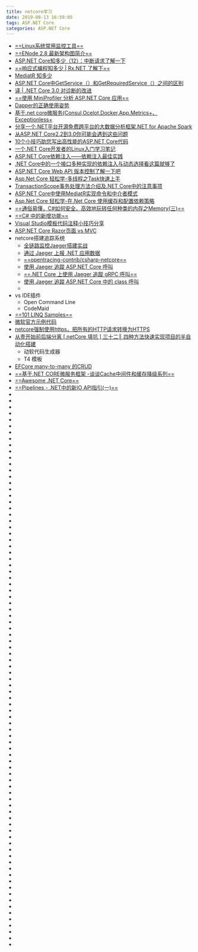 ```yaml
---
title: netcore学习
date: 2019-08-13 16:59:05
tags: ASP.NET Core
categories: ASP.NET Core
---
```


- [==Linux系统常用监控工具==](https://www.jianshu.com/p/a6b073738352)
- [==ENode 2.8 最新架构图简介==](https://www.cnblogs.com/netfocus/p/5401179.html)
- [ASP.NET Core知多少（12）：中断请求了解一下](https://www.jianshu.com/p/9988f2a27f8d)
- [==响应式编程知多少 | Rx.NET 了解下==](https://mp.weixin.qq.com/s?__biz=MzU4Mjc4NzgyOQ==&mid=2247484538&idx=1&sn=b19fc99f742d1e99f179d209ac6bedd7&chksm=fdb3b3e0cac43af6a63430f89ee72fa14f1df9ff6b1f511b309d1a1e6da122a5129261330f97&mpshare=1&scene=1&srcid=&key=fe048f5ad4fa1bcf83858171d563d1bc126cc7493d07aca2b801f970b68462282595107af5b1a9b0a94358eea6e7acb81e8e9138776e87f3effdb6e758def876da48c82e01c0ef298a7723c6babb5d1d&ascene=1&uin=MzE3NjE2NTk5MA%3D%3D&devicetype=Windows+10&version=62060833&lang=zh_CN&pass_ticket=AzZb101TeODGUmp69Es8otwADNof806OuHAvt8MulHpa%2BcPqtd%2B5V36UE7yj5CYa)
- [MediatR 知多少](https://mp.weixin.qq.com/s?__biz=MzU4Mjc4NzgyOQ==&mid=2247484540&idx=1&sn=7827b6183ccfe0d84c5fd5ec60962358&chksm=fdb3b3e6cac43af040bba1d748ac12968a9de27f1302fb2a0a244d849465664fe48271e6ecaa&mpshare=1&scene=1&srcid=&key=fe048f5ad4fa1bcf03b5499430bd441fcd48d0e8bf4c684315d9ac3f6fb7e4bbd04ec65ab397c25a4c736979af52688cbfbb33585e857f4530c8e5e6f16b6bcb57794567414d1b6f3f7edfa913669746&ascene=1&uin=MzE3NjE2NTk5MA%3D%3D&devicetype=Windows+10&version=62060833&lang=zh_CN&pass_ticket=AzZb101TeODGUmp69Es8otwADNof806OuHAvt8MulHpa%2BcPqtd%2B5V36UE7yj5CYa)
- [ASP.NET Core中GetService（）和GetRequiredService（）之间的区别](https://mp.weixin.qq.com/s?__biz=MzU4Mjc4NzgyOQ==&mid=2247484525&idx=1&sn=1789ab99687e2c731c516d4d85facd52&chksm=fdb3b3f7cac43ae1eee2e297d164c83c991ca9c6edd2345f5f573907a451ddb324d94bbb6f8b&mpshare=1&scene=1&srcid=&key=0a01442925ed28a18705696ad6ce7993111364391077e43afa32c8ed2a42c577fb0d0e7e50743c3bad279077f10e7c3835868d9d42808e48575aa28011037e1dc7e22f5feb158711d43c2ffbb6cabf60&ascene=1&uin=MzE3NjE2NTk5MA%3D%3D&devicetype=Windows+10&version=62060833&lang=zh_CN&pass_ticket=AzZb101TeODGUmp69Es8otwADNof806OuHAvt8MulHpa%2BcPqtd%2B5V36UE7yj5CYa)
- [译 | .NET Core 3.0 对诊断的改进](https://mp.weixin.qq.com/s?__biz=MzU4Mjc4NzgyOQ==&mid=2247484508&idx=3&sn=15c3112f860c25ab8c62f37e42ac5fe4&chksm=fdb3b3c6cac43ad0eae903433b0244f20dfc1d9a99a0c0820f7dc2d7fef2a11db4d7e9a02b0b&mpshare=1&scene=1&srcid=&key=0a13dcf6c91c3126e08b40bea446ff591982d55525c5bf70a4ca100b36c24c61e0cc373fe5c5808d27f2c39666ff3a7d5aac979afacaa3ede1d40828ae71414aee61a65b253ed0a49a07a1d88b7e5a5f&ascene=1&uin=MzE3NjE2NTk5MA%3D%3D&devicetype=Windows+10&version=62060833&lang=zh_CN&pass_ticket=AzZb101TeODGUmp69Es8otwADNof806OuHAvt8MulHpa%2BcPqtd%2B5V36UE7yj5CYa)
- [==使用 MiniProfiler 分析 ASP.NET Core 应用==](https://mp.weixin.qq.com/s?__biz=MzU4Mjc4NzgyOQ==&mid=2247484471&idx=2&sn=876f11f7b76f8186854dfbbd6e791933&chksm=fdb3b3adcac43abbb6ffd7d41cee3074cda80c7ebe935866c28aee74403c6cf1e7d735afedbe&mpshare=1&scene=1&srcid=&key=e8b343f779d182b9ee65c68f3f029de934791c9c8ea20e83722d7f8d8501643189102a3209721259af7b4a7de73767ea5f5300d909245846387d58f8ec16fa36c65ca372e534225b5b9a57180adcf712&ascene=1&uin=MzE3NjE2NTk5MA%3D%3D&devicetype=Windows+10&version=62060833&lang=zh_CN&pass_ticket=AzZb101TeODGUmp69Es8otwADNof806OuHAvt8MulHpa%2BcPqtd%2B5V36UE7yj5CYa)
- [Dapper的正确使用姿势](https://mp.weixin.qq.com/s?__biz=MzU4Mjc4NzgyOQ==&mid=2247484432&idx=1&sn=3555d0c8a6c889340d9aeaf5a11013fb&chksm=fdb3b38acac43a9c4bc645afd720358d559c62dc42f19ff0274a5e805a8794b6b9cc6fb42872&mpshare=1&scene=1&srcid=&key=0a01442925ed28a16b0a784df35c83e03af22f41b4f9a74932460b12fd930bd5c4f2fb7c301cd08635d862eb4a613c5504057e9cea811f7d21a827a376c075f6a359b3ef2c5050c2e6dbfe9c830fffd0&ascene=1&uin=MzE3NjE2NTk5MA%3D%3D&devicetype=Windows+10&version=62060833&lang=zh_CN&pass_ticket=AzZb101TeODGUmp69Es8otwADNof806OuHAvt8MulHpa%2BcPqtd%2B5V36UE7yj5CYa)
- [基于.net core微服务(Consul,Ocelot,Docker,App.Metrics+、Exceptionless+](https://mp.weixin.qq.com/s?__biz=MzU4Mjc4NzgyOQ==&mid=2247484415&idx=1&sn=a9fb175ffbe7fef0997b604bbe6a5c50&chksm=fdb3b465cac43d737ecc300ac733ec88bd7c89b237b2b4787b2a450c1e84c3bba3548ae8c9eb&mpshare=1&scene=1&srcid=&key=0a01442925ed28a1a2a46e65ea9638b4ca2409dbbb9d500eda618100b64d5d7844c03422da2ca81261b7cdf71ea975b4f611fe86bda2b3424c8e9555979b7bda946bfb89ec8eec6d74a97bb2025558ad&ascene=1&uin=MzE3NjE2NTk5MA%3D%3D&devicetype=Windows+10&version=62060833&lang=zh_CN&pass_ticket=AzZb101TeODGUmp69Es8otwADNof806OuHAvt8MulHpa%2BcPqtd%2B5V36UE7yj5CYa)
- [分享一个.NET平台开源免费跨平台的大数据分析框架.NET for Apache Spark](https://mp.weixin.qq.com/s?__biz=MzU4Mjc4NzgyOQ==&mid=2247484405&idx=1&sn=8da9f23956172550d1535bd7f64c835a&chksm=fdb3b46fcac43d791e48d0986225c4a1153de835685bbb84d92bd588cd5b4effe62ea8845e1f&mpshare=1&scene=1&srcid=&key=0a13dcf6c91c3126c134dc5f0adca3140544a690739f4ba31da699968016f6312f1c15ddaf9f7042650e1ae1b979ab100cb35e3e3540a3b88859f96297b9b9ad338c8dd170f9f48015ae95d5c9a2b2ef&ascene=1&uin=MzE3NjE2NTk5MA%3D%3D&devicetype=Windows+10&version=62060833&lang=zh_CN&pass_ticket=AzZb101TeODGUmp69Es8otwADNof806OuHAvt8MulHpa%2BcPqtd%2B5V36UE7yj5CYa)
- [从ASP.NET Core2.2到3.0你可能会遇到这些问题](https://mp.weixin.qq.com/s?__biz=MzU4Mjc4NzgyOQ==&mid=2247484395&idx=1&sn=bfff0c2e15069f9fb3f2f70b788a64f0&chksm=fdb3b471cac43d673fa611de5b273a1035307f6d001fe510fdd8a6791ec160fa8617e14d5fc9&mpshare=1&scene=1&srcid=&key=0a13dcf6c91c31264b4a64c83347925dc5bc87a7d6fc59587c857640ff526303c0abeb93312b87485353d514dab8c8eef7e8375d74a8743b1ac457dd8c028771b4064deb07e33a25a48fb00e32ce7a4b&ascene=1&uin=MzE3NjE2NTk5MA%3D%3D&devicetype=Windows+10&version=62060833&lang=zh_CN&pass_ticket=AzZb101TeODGUmp69Es8otwADNof806OuHAvt8MulHpa%2BcPqtd%2B5V36UE7yj5CYa)
- [10个小技巧助您写出高性能的ASP.NET Core代码](https://mp.weixin.qq.com/s?__biz=MzU4Mjc4NzgyOQ==&mid=2247484315&idx=1&sn=ec3ea2509a8a00082ca855d844edcefe&chksm=fdb3b401cac43d17037dbfa73e79a872631a6f5f019414d93dd9453d1e876d724cb4dd9dcfb4&mpshare=1&scene=1&srcid=&key=0a13dcf6c91c3126157486c69cb513fe12a42ed44f4f18225e8d091a2105bf4f57803bf7bbeb6b27e62d52c95e75b4b8f10e678188c65eb9dcc68f2a33a54045266b719dcedd25af5813df98e5eaf77b&ascene=1&uin=MzE3NjE2NTk5MA%3D%3D&devicetype=Windows+10&version=62060833&lang=zh_CN&pass_ticket=AzZb101TeODGUmp69Es8otwADNof806OuHAvt8MulHpa%2BcPqtd%2B5V36UE7yj5CYa)
- [一个.NET Core开发者的Linux入门学习笔记](https://mp.weixin.qq.com/s?__biz=MzU4Mjc4NzgyOQ==&mid=2247484228&idx=1&sn=9f06cbac88bc2da452a597781791b1a6&chksm=fdb3b4decac43dc8039d82b34405ad7ea71100191736f0f29c6ef9a3a0c8403db19f28acc7a4&mpshare=1&scene=1&srcid=&key=e8b343f779d182b9aa06e2b6ef6bc2bca0af6691f194dc02b2cc1359146eb16960104fb5f2278c89a478d663cc5d4c17e3ccc759b34d35b29008dedbd472f1411ebf1cc3fd8ba6941a7937edd34e20ed&ascene=1&uin=MzE3NjE2NTk5MA%3D%3D&devicetype=Windows+10&version=62060833&lang=zh_CN&pass_ticket=AzZb101TeODGUmp69Es8otwADNof806OuHAvt8MulHpa%2BcPqtd%2B5V36UE7yj5CYa)
- [ASP.NET Core依赖注入——依赖注入最佳实践](https://mp.weixin.qq.com/s?__biz=MzU4Mjc4NzgyOQ==&mid=2247484160&idx=2&sn=7e0c912683b93c1d0b16cace7f125c17&chksm=fdb3b49acac43d8c09f1c7e8a908a4fb10c61b35103202247f4a13d984f79fbaf56ccf118c90&mpshare=1&scene=1&srcid=&key=0a01442925ed28a1aea7253c2bbf321c986c732c483830bf2011f10151946edafc8bac646a8e4d238b29e3e52d7bb30b89f6c29a40de5d9587b5694e8e6304ecedbd50c5f77c31a044aee4ef61e02209&ascene=1&uin=MzE3NjE2NTk5MA%3D%3D&devicetype=Windows+10&version=62060833&lang=zh_CN&pass_ticket=AzZb101TeODGUmp69Es8otwADNof806OuHAvt8MulHpa%2BcPqtd%2B5V36UE7yj5CYa)
- [.NET Core中的一个接口多种实现的依赖注入与动态选择看这篇就够了](https://mp.weixin.qq.com/s?__biz=MzU4Mjc4NzgyOQ==&mid=2247484100&idx=1&sn=0b28b556aa9435e5d970ccf739fd6967&chksm=fdb3b55ecac43c485892956f50dcb7a8d816d971fef2803d6bf51f2457122ea4199e30efb14e&mpshare=1&scene=1&srcid=&key=fe048f5ad4fa1bcf27ab7c132110f5763f1136c0ed04ca460211c718802878d53fc3f03ade47a2ad416b7aae1d815693e056342d4775b2f04ea4b9acaae0a44726c3938ccd5c6647cb2fc8947597e0b5&ascene=1&uin=MzE3NjE2NTk5MA%3D%3D&devicetype=Windows+10&version=62060833&lang=zh_CN&pass_ticket=AzZb101TeODGUmp69Es8otwADNof806OuHAvt8MulHpa%2BcPqtd%2B5V36UE7yj5CYa)
- [ASP.NET Core Web API 版本控制了解一下吧](https://mp.weixin.qq.com/s?__biz=MzU4Mjc4NzgyOQ==&mid=2247483924&idx=1&sn=ac5ff854dbfd090fc5061f3f5f0f9e19&chksm=fdb3b58ecac43c98df7a379c27394fdfb76979cee0efcdc10a0ce3989803a9cce3115c3af96f&mpshare=1&scene=1&srcid=0720pKwKHq9FWBfbYhMByNVs&key=fe048f5ad4fa1bcf590d847e1fb6459af61b23b2d5fc0064a8b941bff46ce4c9bfcd80ff0ce6403aab187d85ebf845dcc5e0da100b01899ae786a03fc647e3410ede4f003e336525eee3349bab0954dd&ascene=1&uin=MzE3NjE2NTk5MA%3D%3D&devicetype=Windows+10&version=62060833&lang=zh_CN&pass_ticket=AzZb101TeODGUmp69Es8otwADNof806OuHAvt8MulHpa%2BcPqtd%2B5V36UE7yj5CYa)
- [Asp.Net Core 轻松学-多线程之Task快速上手](https://mp.weixin.qq.com/s?__biz=MzU4Mjc4NzgyOQ==&mid=2247484010&idx=1&sn=8ba4924ddb1fbc144c4915f781dcd58f&chksm=fdb3b5f0cac43ce6ded780711757edbd7290250a416923dc2a60bf4938b898ef6a9f766a0724&mpshare=1&scene=1&srcid=&key=e8b343f779d182b92790fefedd360f82c3f916535bfbfd888e478858403d66b23d8577fb98360381818151a42a430e72f79eb3f91eb92dbe231e243a7dab937d4f9909a642b11ebfb37f6cc59ce137b7&ascene=1&uin=MzE3NjE2NTk5MA%3D%3D&devicetype=Windows+10&version=62060833&lang=zh_CN&pass_ticket=AzZb101TeODGUmp69Es8otwADNof806OuHAvt8MulHpa%2BcPqtd%2B5V36UE7yj5CYa)
- [TransactionScope事务处理方法介绍及.NET Core中的注意事项](https://mp.weixin.qq.com/s?__biz=MzU4Mjc4NzgyOQ==&mid=2247483910&idx=1&sn=9d5fe4464232f7069c2da156c4ea54c8&chksm=fdb3b59ccac43c8aef8cc99a44627e81410cd787628462d0efbc002cb5c56bd861fb8a62a083&mpshare=1&scene=1&srcid=&key=0a01442925ed28a1f274d34179fcf5ed22dd6393dd958c084cc2b5301db576c80ef0e17b64a1315dc97619e9436686a7fc628df42acfedf1fed3d206566070a0699ec6ee579d3e1788500f502ee136da&ascene=1&uin=MzE3NjE2NTk5MA%3D%3D&devicetype=Windows+10&version=62060833&lang=zh_CN&pass_ticket=AzZb101TeODGUmp69Es8otwADNof806OuHAvt8MulHpa%2BcPqtd%2B5V36UE7yj5CYa)
- [ASP.NET Core中使用MediatR实现命令和中介者模式](https://mp.weixin.qq.com/s?__biz=MzU4Mjc4NzgyOQ==&mid=2247483900&idx=1&sn=8de0ba57f2444a0235d9a4d3d23fae35&chksm=fdb3b666cac43f705aade88eee0b7fbd391c481d9d53d4d98c3fcc69076123bb92a4e0b9846c&mpshare=1&scene=1&srcid=&key=7f1d049d633b1d678b00340aea21313f3d0fbb6f3460f816451c4a4a5449419a5f43936288359b3f81da2ca8e9ea6d3756120c87cd48a26ede3cb310df54fb324bd6e075e112449ed01b5b416858bab2&ascene=1&uin=MzE3NjE2NTk5MA%3D%3D&devicetype=Windows+10&version=62060833&lang=zh_CN&pass_ticket=AzZb101TeODGUmp69Es8otwADNof806OuHAvt8MulHpa%2BcPqtd%2B5V36UE7yj5CYa)
- [Asp.Net Core 轻松学-在.Net Core 使用缓存和配置依赖策略](https://mp.weixin.qq.com/s?__biz=MzU4Mjc4NzgyOQ==&mid=2247483854&idx=1&sn=a877d13ad865167e4ca0676468df40a5&chksm=fdb3b654cac43f4296529fcea6ab01a017a37d844ae54be14f98fae7016cc1944b8a6b9de6dc&mpshare=1&scene=1&srcid=&key=e8b343f779d182b9d823026213df59caa35ce766a7f1afe4275702ebc1a7fc97d88cbf0e9e5fbd3ac4e91030411031ef1e4128fceb92a9ea55b087033955761a1afc02047516edeb20c355173baf844b&ascene=1&uin=MzE3NjE2NTk5MA%3D%3D&devicetype=Windows+10&version=62060833&lang=zh_CN&pass_ticket=AzZb101TeODGUmp69Es8otwADNof806OuHAvt8MulHpa%2BcPqtd%2B5V36UE7yj5CYa)
- [==通俗易懂，C#如何安全、高效地玩转任何种类的内存之Memory(三)==](https://blog.csdn.net/YoungAngelGirl/article/details/84993067)
- [==C# 中的新增功能==](https://docs.microsoft.com/zh-cn/dotnet/csharp/whats-new/index)
- [Visual Studio模板代码注释小技巧分享](https://mp.weixin.qq.com/s?__biz=MzU4Mjc4NzgyOQ==&mid=2247484534&idx=1&sn=db48d2e4fb3efc0268df22c4604757ac&chksm=fdb3b3eccac43afa2b19ea401b41cc9a1c2ff3cebc9cd7b6f1465f40ac738205d0e75743ab0b&mpshare=1&scene=1&srcid=&key=0a13dcf6c91c312659d6750f48d4310bb8c25c03f775c6cc5925ece7d631514199379e041e684f6a86fe3f54846b41669c178fe7cb991945443344dc2d42cc113739f076a9c0a142c5fde2049890091c&ascene=1&uin=MzE3NjE2NTk5MA%3D%3D&devicetype=Windows+10&version=62060833&lang=zh_CN&pass_ticket=lBEIERIAbItPKDW3YYJSCq0VgVO4ybOGZkDn09PF1KBoQg0RAYBY%2BFjjmAk1yjq1)
- [ASP.NET Core Razor页面 vs MVC](https://blog.csdn.net/sD7O95O/article/details/78096125)
- netcore搭建追踪系统
    - [全链路监控Jaeger搭建实战](https://www.jianshu.com/p/ffc597bb4ce8)
    - [通过 Jaeger 上报 .NET 应用数据](https://help.aliyun.com/document_detail/99880.html?spm=a2c4g.11186623.6.563.4272291aFQqARq)
    - [==opentracing-contrib/csharp-netcore==](https://github.com/opentracing-contrib/csharp-netcore/blob/master/samples/FrontendWeb/Controllers/HomeController.cs)
    - [使用 Jaeger 追蹤 ASP.NET Core 呼叫](https://blog.yowko.com/jaeger-trace-aspdotnet-core/)
    - [==.NET Core 上使用 Jaeger 追蹤 gRPC 呼叫==](https://blog.yowko.com/dotnet-core-jaeger-grpc/)
    - [使用 Jaeger 追蹤 ASP.NET Core 中的 class 呼叫](https://blog.yowko.com/jaeger-trace-aspdotnet-core-class-call/)
    - []()
- vs IDE插件
    - Open Command Line
    - CodeMaid
- [==101 LINQ Samples==](https://code.msdn.microsoft.com/101-LINQ-Samples-3fb9811b)
- [微软官方示例代码](https://code.msdn.microsoft.com/site/search?f%5B0%5D.Type=ProgrammingLanguage&f%5B0%5D.Value=C%23&f%5B0%5D.Text=C%23&sortBy=Date&username=)
- [netcore强制使用https，把所有的HTTP请求转换为HTTPS](https://www.jianshu.com/p/f70e8acba934?utm_campaign=hugo&utm_medium=reader_share&utm_content=note&utm_source=weixin-friends)
- [从壹开始前后端分离 [.netCore 填坑 ] 三十二║ 四种方法快速实现项目的半自动化搭建](https://www.jianshu.com/p/59e3d1ea1298?utm_campaign=hugo&utm_medium=reader_share&utm_content=note&utm_source=weixin-friends)
    -  动软代码生成器
    -  T4 模板
- [EFCore many-to-many 的CRUD](https://www.jianshu.com/p/98bc3c2065c2?utm_campaign=hugo&utm_medium=reader_share&utm_content=note&utm_source=weixin-friends)
- [==基于.NET CORE微服务框架 -谈谈Cache中间件和缓存降级系列==](https://www.cnblogs.com/fanliang11/p/7256069.html)
- [==Awesome .NET Core==](https://github.com/thangchung/awesome-dotnet-core?utm_source=wechat_session&utm_medium=social&utm_oi=617476352811601920)
- [==Pipelines - .NET中的新IO API指引(一)==](https://zhuanlan.zhihu.com/p/39223648?utm_source=wechat_session&utm_medium=social&utm_oi=617476352811601920)
- []()
- []()
- []()
- []()
- []()
- []()
- []()
- []()
- []()
- []()
- []()
- []()
- []()
- []()
- []()
- []()
- []()
- []()
- []()
- []()
- []()
- []()
- []()
- []()
- []()
- []()
- []()
- []()
- []()
- []()
- []()
- []()
- []()
- []()
- []()
- []()
- []()
- []()
- []()
- []()
- []()
- []()
- []()
- []()
- []()
- []()
- []()
- []()
- []()
- []()
- []()
- []()
- []()
- []()
- []()
- []()
- []()
- []()
- []()
- []()
- []()
- []()
- []()
- []()
- []()
- []()
- []()
- []()
- []()
- []()
- []()
- []()
- []()
- []()
- []()
- []()
- []()
- []()
- []()
- []()
- []()
- []()
- []()
- []()
- []()
- []()
- []()
- []()
